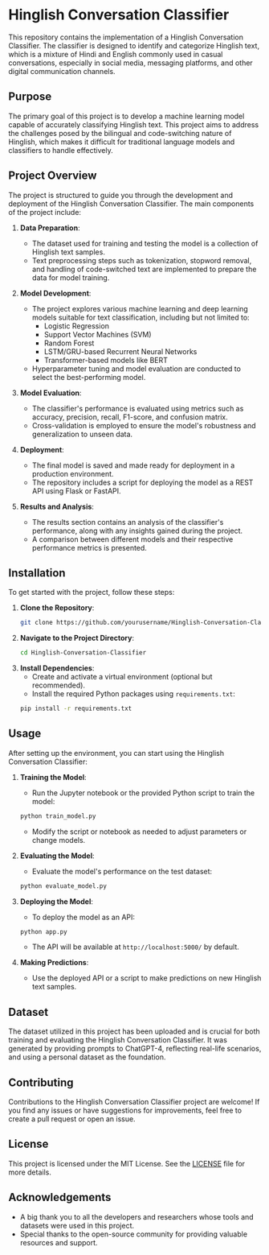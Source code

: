 # Hinglish Conversation Classifier

This repository contains the implementation of a Hinglish Conversation Classifier. The classifier is designed to identify and categorize Hinglish text, which is a mixture of Hindi and English commonly used in casual conversations, especially in social media, messaging platforms, and other digital communication channels.

## Purpose

The primary goal of this project is to develop a machine learning model capable of accurately classifying Hinglish text. This project aims to address the challenges posed by the bilingual and code-switching nature of Hinglish, which makes it difficult for traditional language models and classifiers to handle effectively. 

## Project Overview

The project is structured to guide you through the development and deployment of the Hinglish Conversation Classifier. The main components of the project include:

1. **Data Preparation**: 
    - The dataset used for training and testing the model is a collection of Hinglish text samples. 
    - Text preprocessing steps such as tokenization, stopword removal, and handling of code-switched text are implemented to prepare the data for model training.

2. **Model Development**:
    - The project explores various machine learning and deep learning models suitable for text classification, including but not limited to:
      - Logistic Regression
      - Support Vector Machines (SVM)
      - Random Forest
      - LSTM/GRU-based Recurrent Neural Networks
      - Transformer-based models like BERT
    - Hyperparameter tuning and model evaluation are conducted to select the best-performing model.

3. **Model Evaluation**:
    - The classifier's performance is evaluated using metrics such as accuracy, precision, recall, F1-score, and confusion matrix.
    - Cross-validation is employed to ensure the model's robustness and generalization to unseen data.

4. **Deployment**:
    - The final model is saved and made ready for deployment in a production environment.
    - The repository includes a script for deploying the model as a REST API using Flask or FastAPI.

5. **Results and Analysis**:
    - The results section contains an analysis of the classifier's performance, along with any insights gained during the project.
    - A comparison between different models and their respective performance metrics is presented.

## Installation

To get started with the project, follow these steps:

1. **Clone the Repository**:
    ```bash
    git clone https://github.com/yourusername/Hinglish-Conversation-Classifier.git
    ```
2. **Navigate to the Project Directory**:
    ```bash
    cd Hinglish-Conversation-Classifier
    ```
3. **Install Dependencies**:
    - Create and activate a virtual environment (optional but recommended).
    - Install the required Python packages using `requirements.txt`:
    ```bash
    pip install -r requirements.txt
    ```

## Usage

After setting up the environment, you can start using the Hinglish Conversation Classifier:

1. **Training the Model**:
    - Run the Jupyter notebook or the provided Python script to train the model:
    ```bash
    python train_model.py
    ```
    - Modify the script or notebook as needed to adjust parameters or change models.

2. **Evaluating the Model**:
    - Evaluate the model's performance on the test dataset:
    ```bash
    python evaluate_model.py
    ```

3. **Deploying the Model**:
    - To deploy the model as an API:
    ```bash
    python app.py
    ```
    - The API will be available at `http://localhost:5000/` by default.

4. **Making Predictions**:
    - Use the deployed API or a script to make predictions on new Hinglish text samples.

## Dataset

The dataset utilized in this project has been uploaded and is crucial for both training and evaluating the Hinglish Conversation Classifier. It was generated by providing prompts to ChatGPT-4, reflecting real-life scenarios, and using a personal dataset as the foundation.

## Contributing

Contributions to the Hinglish Conversation Classifier project are welcome! If you find any issues or have suggestions for improvements, feel free to create a pull request or open an issue.

## License

This project is licensed under the MIT License. See the [LICENSE](LICENSE) file for more details.

## Acknowledgements

- A big thank you to all the developers and researchers whose tools and datasets were used in this project.
- Special thanks to the open-source community for providing valuable resources and support.

